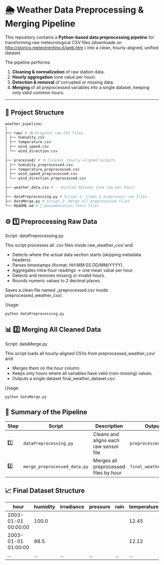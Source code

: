 # 🌦️ Weather Data Preprocessing & Merging Pipeline

This repository contains a **Python-based data preprocessing pipeline** for transforming raw meteorological CSV files (downloade on http://storico.meteotrentino.it/web.htm ) into a clean, hourly-aligned, unified dataset.

The pipeline performs:
1. **Cleaning & normalization** of raw station data.
2. **Hourly aggregation** (one value per hour).
3. **Detection & removal** of corrupted or missing data.
4. **Merging** of all preprocessed variables into a single dataset, keeping only valid common hours.

---

## 📁 Project Structure

```bash
weather_pipeline/
│
├── raw/ # 📥 Original raw CSV files
│ ├── humidity.csv
│ ├── temperature.csv
│ ├── wind_speed.csv
│ └── wind_direction.csv
│
├── processed/ # ⚙️ Cleaned, hourly-aligned outputs
│ ├── humidity_preprocessed.csv
│ ├── temperature_preprocessed.csv
│ ├── wind_speed_preprocessed.csv
│ └── wind_direction_preprocessed.csv
│
├── weather_data.csv # ✅ Unified dataset (one row per hour)
│
├── dataPreprocessing.py # Script 1: Clean & preprocess raw files
├── dataMerge.py # Script 2: Merge all preprocessed files
└── README.md # 📘 Documentation (this file)
```


## ⚙️ 1️⃣ Preprocessing Raw Data

Script: dataPreprocessing.py

This script processes all .csv files inside raw_weather_csv/ and:
- Detects where the actual data section starts (skipping metadata headers).
- Parses timestamps (format: HH:MM:SS DD/MM/YYYY).
- Aggregates intra-hour readings → one mean value per hour.
- Detects and removes missing or invalid hours.
- Rounds numeric values to 2 decimal places.

Saves a clean file named <original>_preprocessed.csv inside preprocessed_weather_csv/.

Usage:
```bash
python dataPreprocessing.py
```


## 📊 2️⃣ Merging All Cleaned Data

Script: dataMerge.py

This script loads all hourly-aligned CSVs from preprocessed_weather_csv/ and:
- Merges them on the hour column.
- Keeps only hours where all variables have valid (non-missing) values.
- Outputs a single dataset final_weather_dataset.csv.

Usage:
```bash
python dataMerge.py
```

## 🧾 Summary of the Pipeline
| Step | Script                       | Description                            | Output Folder               |
| ---- | ---------------------------- | -------------------------------------- | --------------------------- |
| 1️⃣  | `dataPreprocessing.py`       | Cleans and aligns each raw sensor file | `preprocessed_weather_csv/` |
| 2️⃣  | `merge_preprocessed_data.py` | Merges all preprocessed files by hour  | `final_weather_dataset.csv` |


## 📈 Final Dataset Structure
| hour                | humidity | irradiance | pressure | rain | temperature | wind_speed | wind_direction |
| ------------------- | -------- | ---------- | -------- | ---- | ----------- | ---------- | -------------- |
| 2003-01-01 00:00:00 | 100.0    |            |          |      | 12.45       | 2.31       | 180.0          |
| 2003-01-01 01:00:00 | 98.5     |            |          |      | 12.12       | 2.10       | 190.0          |
| ...                 | ...      | ...        | ...      | ...  | ...         | ...        | ...            |
